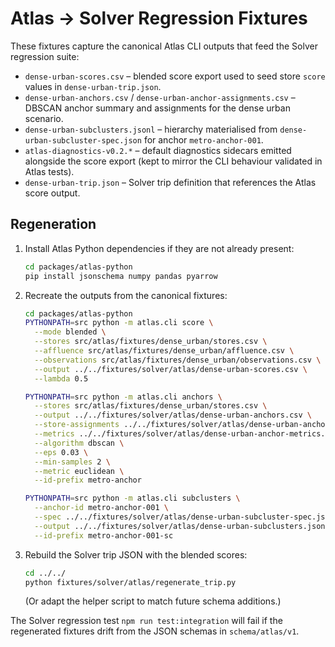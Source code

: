 # Atlas → Solver Regression Fixtures

These fixtures capture the canonical Atlas CLI outputs that feed the Solver
regression suite:

- `dense-urban-scores.csv` – blended score export used to seed store `score`
  values in `dense-urban-trip.json`.
- `dense-urban-anchors.csv` / `dense-urban-anchor-assignments.csv` – DBSCAN
  anchor summary and assignments for the dense urban scenario.
- `dense-urban-subclusters.jsonl` – hierarchy materialised from
  `dense-urban-subcluster-spec.json` for anchor `metro-anchor-001`.
- `atlas-diagnostics-v0.2.*` – default diagnostics sidecars emitted alongside
  the score export (kept to mirror the CLI behaviour validated in Atlas tests).
- `dense-urban-trip.json` – Solver trip definition that references the Atlas
  score output.

## Regeneration

1. Install Atlas Python dependencies if they are not already present:

   ```bash
   cd packages/atlas-python
   pip install jsonschema numpy pandas pyarrow
   ```

2. Recreate the outputs from the canonical fixtures:

   ```bash
   cd packages/atlas-python
   PYTHONPATH=src python -m atlas.cli score \
     --mode blended \
     --stores src/atlas/fixtures/dense_urban/stores.csv \
     --affluence src/atlas/fixtures/dense_urban/affluence.csv \
     --observations src/atlas/fixtures/dense_urban/observations.csv \
     --output ../../fixtures/solver/atlas/dense-urban-scores.csv \
     --lambda 0.5

   PYTHONPATH=src python -m atlas.cli anchors \
     --stores src/atlas/fixtures/dense_urban/stores.csv \
     --output ../../fixtures/solver/atlas/dense-urban-anchors.csv \
     --store-assignments ../../fixtures/solver/atlas/dense-urban-anchor-assignments.csv \
     --metrics ../../fixtures/solver/atlas/dense-urban-anchor-metrics.json \
     --algorithm dbscan \
     --eps 0.03 \
     --min-samples 2 \
     --metric euclidean \
     --id-prefix metro-anchor

   PYTHONPATH=src python -m atlas.cli subclusters \
     --anchor-id metro-anchor-001 \
     --spec ../../fixtures/solver/atlas/dense-urban-subcluster-spec.json \
     --output ../../fixtures/solver/atlas/dense-urban-subclusters.jsonl \
     --id-prefix metro-anchor-001-sc
   ```

3. Rebuild the Solver trip JSON with the blended scores:

   ```bash
   cd ../../
   python fixtures/solver/atlas/regenerate_trip.py
   ```

   (Or adapt the helper script to match future schema additions.)

The Solver regression test `npm run test:integration` will fail if the
regenerated fixtures drift from the JSON schemas in `schema/atlas/v1`.
